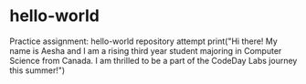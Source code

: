 # hello-world
Practice assignment: hello-world repository attempt
print("Hi there! My name is Aesha and I am a rising third year student majoring in Computer Science from Canada. I am thrilled to be a part of the CodeDay Labs journey this summer!")

